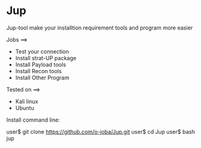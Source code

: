 # Jup
Jup-tool make your installtion requirement tools and program more easier 

Jobs ==>
- Test your connection 
- Install strat-UP package 
- Install Payload tools
- Install Recon tools
- Install Other Program




Tested on ==> 
- Kali linux 
- Ubuntu



Install command line:

user$ git clone https://github.com/o-joba/Jup.git
user$ cd Jup
user$ bash jup 




